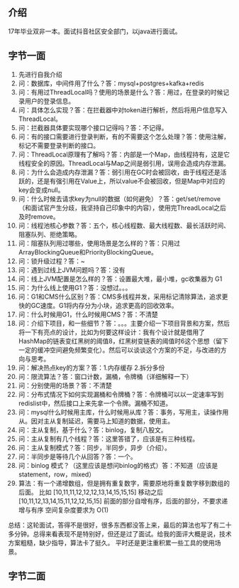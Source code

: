 ## 介绍
17年毕业双非一本。面试抖音社区安全部门，以java进行面试。

## 字节一面
1. 先进行自我介绍
2. 问：数据库，中间件用了什么？答：mysql+postgres+kafka+redis
3. 问：有用过ThreadLocal吗？使用的场景是什么？答：用过，在登录的时候记录用户的登录信息。
4. 问：具体怎么实现？答：在拦截器中对token进行解析，然后将用户信息写入ThreadLocal。
5. 问：拦截器具体要实现哪个接口记得吗？答：不记得。
6. 问：有的接口需要进行登录判断，有的不需要这个怎么处理？答：使用注解，标记不需要登录判断的接口。
7. 问：ThreadLocal原理有了解吗？答：内部是一个Map，由线程持有，这是它线程安全的原因。ThreadLocal与Map之间是弱引用，误用会造成内存泄漏。
8. 问：为什么会造成内存泄漏？答：弱引用在GC时会被回收，由于线程还是活跃的，还是有强引用在Value上，所以value不会被回收，但是Map中对应的key会变成null。
9. 问：什么时候去请求key为null的数据（如何避免）？答：get/set/remove（和面试官产生分歧，我坚持自己印象中的内容），使用完ThreadLocal之后及时remove。
10. 问：线程池核心参数？答：五个，核心线程数、最大线程数、最长活跃时间、阻塞队列、拒绝策略。
11. 问：阻塞队列用过哪些，使用场景是怎么样的？答：只用过 ArrayBlockingQueue和PriorityBlockingQueue。
12. 问：锁升级过程？答：~
13. 问：遇到过线上JVM问题吗？答：没有
14. 问：线上JVM配置是怎么样的？答：设置最大堆，最小堆，gc收集器为 G1
15. 问：为什么线上使用G1？答：没想过。。。
16. 问：G1和CMS什么区别？答：CMS多线程并发，采用标记清除算法，追求更快的GC速度。G1将内存分为小块，追求更高的回收效率。
17. 问：什么时候用G1，什么时候用CMS？答：不清楚
18. 问：介绍下项目，和一些细节？答：。。。主要介绍一下项目背景和方案，然后将一下有亮点的设计，比如为何要这样设计：我有个设计就是借用了HashMap的链表变红黑树的阈值8，红黑树变链表的阈值时6这个思想（留下一定的缓冲空间避免频繁变化）。然后可以谈谈这个方案的不足，与改进的方向与思考。
19. 问：解决热点key的方案？答：1.内存缓存 2.拆分多份
20. 问：限流算法？答：窗口计数，漏桶，令牌桶（详细解释一下）
21. 问：分别使用的场景？答：不清楚
22. 问：分布式情况下如何实现漏桶和令牌桶？答：令牌桶可以以一定速率写到redislist中，然后接口上来先拿一个令牌。漏桶不知道。
23. 问：mysql什么时候用主库，什么时候用从库？答：事务，写用主，读操作用从。因对主从复制延迟，需要马上知道的数据，使用主。
24. 问：主从复制，基于什么？答：binlog，复制八股文。
25. 问：主从复制有几个线程？答：这里答错了，应该是有三种线程。
26. 问：主从复制模式？答：同步，半同步，异步（介绍）。
27. 问：半同步是等待几个从回答？答：一个。
28. 问：binlog 模式？（这里应该是想问binlog的格式）答：不知道（应该是 statement，row，mixed）
29. 算法：有一个递增数组，但是拥有重复数字，需要原地将重复数字移到数组的后面。
比如
[10,11,11,12,12,12,13,14,15,15,15]
移动之后
[10,11,12,13,14,15,11,12,12,15,15] 
前面的部分自增有序，后面的部分，不要求递增与有序
空间复杂度要求为 O(1)

总结：这轮面试，答得不是很好，很多东西都没答上来，最后的算法也写了有二十多分钟。总得来看表现不是特别好，但还是过了面试。给我的面评大概是说，技术方案粗糙，缺少指导，算法卡了挺久。
平时还是更注重积累一些工具的使用场景。

## 字节二面